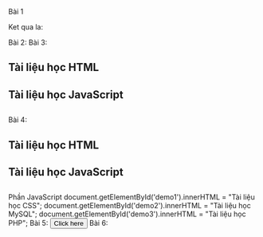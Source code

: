 Bài 1
<!DOCTYPE html>
<html lang="en">
<head>
    <meta charset="UTF-8">
    <meta http-equiv="X-UA-Compatible" content="IE=edge">
    <meta name="viewport" content="width=device-width, initial-scale=1.0">
    <title>Bài tập 1</title>
</head>
<body>
    <p id="kq">Ket qua la: </p>
    <script text="text/javascript">
        var a = 'Hello';
        var b = 'World!';
        var c = a + " " + b;
        document.getElementById('kq').innerHTML=c;
    </script>
</body>
</html>
Bài 2: 
<!DOCTYPE html>
<html lang="en">
<head>
    <meta charset="UTF-8">
    <meta http-equiv="X-UA-Compatible" content="IE=edge">
    <meta name="viewport" content="width=device-width, initial-scale=1.0">
    <title>Bài tập 2</title>
</head>
<body>
    <script>
        alert('Tài liệu học Lập Trình Web');
    </script>
</body>
</html>
Bài 3:
<!DOCTYPE html>
<html lang="en">
<head>
    <meta charset="UTF-8">
    <meta http-equiv="X-UA-Compatible" content="IE=edge">
    <meta name="viewport" content="width=device-width, initial-scale=1.0">
    <title>Lập trình Web</title>
</head>
<body>
    <h2>Tài liệu học HTML</h2>
    <h2 id="demo1"></h2>
    <h2>Tài liệu học JavaScript</h2>
    <h2 id="demo2"></h2>
    <h2 id="demo3"></h2>
    <script>
        document.getElementById('demo1').innerHTML = "Tài liệu học CSS";
        document.getElementById('demo2').innerHTML = "Tài liệu học MySQL";
        document.getElementById('demo3').innerHTML = "Tài liệu học PHP";
    </script>
</body>
</html>
Bài 4:
<!DOCTYPE html>
<html lang="en">
<head>
    <meta charset="UTF-8">
    <meta http-equiv="X-UA-Compatible" content="IE=edge">
    <meta name="viewport" content="width=device-width, initial-scale=1.0">
    <title>Lập trình Web</title>

</head>
<body>
    <h2>Tài liệu học HTML</h2>
    <h2 id="demo1"></h2>
    <h2>Tài liệu học JavaScript</h2>
    <h2 id="demo2"></h2>
    <h2 id="demo3"></h2>
    <script src="bai4.js"></script>
</body>
</html>
Phần JavaScript
document.getElementById('demo1').innerHTML = "Tài liệu học CSS";
document.getElementById('demo2').innerHTML = "Tài liệu học MySQL";
document.getElementById('demo3').innerHTML = "Tài liệu học PHP";
Bài 5:
<!DOCTYPE html>
<html lang="en">

<head>
    <meta charset="UTF-8">
    <meta http-equiv="X-UA-Compatible" content="IE=edge">
    <meta name="viewport" content="width=device-width, initial-scale=1.0">
    <title>Bài 5</title>
</head>

<body>
    <button  onclick="document.write('Hello')">Click here</button>
</body>

</html>
Bài 6:
<!DOCTYPE html>
<html lang="en">

<head>
    <meta charset="UTF-8">
    <meta http-equiv="X-UA-Compatible" content="IE=edge">
    <meta name="viewport" content="width=device-width, initial-scale=1.0">
    <title>Bài 6</title>
</head>

<body>
    <script>
        var a = 10;
        var b = 25;
        var c = a + b;
        document.write(c);
        skjdfbshvg;
        var x = 100 + 200;
        document.write(x);    
    </script>
</body>

</html>
